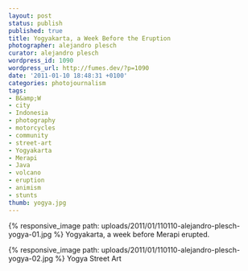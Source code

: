 ```yaml
---
layout: post
status: publish
published: true
title: Yogyakarta, a Week Before the Eruption
photographer: alejandro plesch
curator: alejandro plesch
wordpress_id: 1090
wordpress_url: http://fumes.dev/?p=1090
date: '2011-01-10 18:48:31 +0100'
categories: photojournalism
tags:
- B&amp;W
- city
- Indonesia
- photography
- motorcycles
- community
- street-art
- Yogyakarta
- Merapi
- Java
- volcano
- eruption
- animism
- stunts
thumb: yogya.jpg
---
```


 
{% responsive_image path: uploads/2011/01/110110-alejandro-plesch-yogya-01.jpg %}
Yogyakarta, a week before Merapi erupted. 

{% responsive_image path: uploads/2011/01/110110-alejandro-plesch-yogya-02.jpg %}
Yogya Street Art



 

